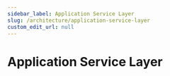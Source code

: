 ```yaml
---
sidebar_label: Application Service Layer
slug: /architecture/application-service-layer
custom_edit_url: null
---
```


# Application Service Layer

